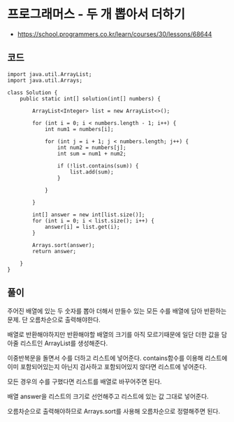 # 프로그래머스 - 두 개 뽑아서 더하기
- https://school.programmers.co.kr/learn/courses/30/lessons/68644

## 코드
```
import java.util.ArrayList;
import java.util.Arrays;

class Solution {
	public static int[] solution(int[] numbers) {
		
		ArrayList<Integer> list = new ArrayList<>();
		
		for (int i = 0; i < numbers.length - 1; i++) {
			int num1 = numbers[i];
			
			for (int j = i + 1; j < numbers.length; j++) {
				int num2 = numbers[j];
				int sum = num1 + num2;
				
				if (!list.contains(sum)) {
					list.add(sum);
				}
				
			}
			
		}
		
		int[] answer = new int[list.size()];
		for (int i = 0; i < list.size(); i++) {
			answer[i] = list.get(i);
		}
		
		Arrays.sort(answer);
		return answer;
		
	}
}
```

## 풀이
주어진 배열에 있는 두 숫자를 뽑아 더해서 만들수 있는 모든 수를 배열에 담아 반환하는 문제. 단 오름차순으로 출력해야한다.

배열로 반환해야하지만 반환해야할 배열의 크기를 아직 모르기때문에 일단 더한 값을 담아줄 리스트인 ArrayList를 생성해준다.

이중반복문을 돌면서 수를 더하고 리스트에 넣어준다. 
contains함수를 이용해 리스트에 이미 포함되어있는지 아닌지 검사하고 포함되어있지 않다면 리스트에 넣어준다.

모든 경우의 수를 구했다면 리스트를 배열로 바꾸어주면 된다.

배열 answer을 리스트의 크기로 선언해주고 리스트에 있는 값 그대로 넣어준다.

오름차순으로 출력해야하므로 Arrays.sort를 사용해 오름차순으로 정렬해주면 된다.

